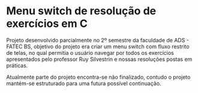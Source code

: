 # <strong>Menu switch</strong> de resolução de exercícios em C
<p>Projeto desenvolvido parcialmente no 2º semestre da faculdade de ADS - FATEC BS, objetivo do projeto era criar um menu switch com fluxo restrito de telas, no qual permitia o usuário navegar por todos os exercícios apresentados pelo professor Ruy Silvestrin e nossas resoluções postas em práticas.</p>
<p>Atualmente parte do projeto encontra-se não finalizado, contudo o projeto mantém-se estruturado para uma futura possível continuação.</p>
